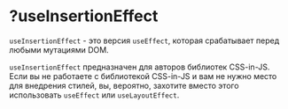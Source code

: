 # ?useInsertionEffect

`useInsertionEffect` - это версия `useEffect`, которая срабатывает перед любыми мутациями DOM.

`useInsertionEffect` предназначен для авторов библиотек CSS-in-JS. Если вы не работаете с библиотекой CSS-in-JS и вам не нужно место для внедрения стилей, вы, вероятно, захотите вместо этого использовать `useEffect` или `useLayoutEffect`.

